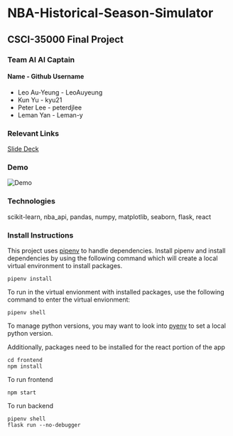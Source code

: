 # NBA-Historical-Season-Simulator
## CSCI-35000 Final Project

### Team AI AI Captain
#### Name - Github Username
- Leo Au-Yeung - LeoAuyeung
- Kun Yu - kyu21
- Peter Lee - peterdjlee
- Leman Yan - Leman-y

### Relevant Links
[Slide Deck](https://docs.google.com/presentation/d/1aUGlcTwKs9ySmBIj4wKYZ71T8g1vzD4h7UbpnFzv7tI/edit?usp=sharing)

### Demo
![Demo](demo.gif)


### Technologies
scikit-learn, nba_api, pandas, numpy, matplotlib, seaborn, flask, react

### Install Instructions
This project uses [pipenv](https://github.com/pypa/pipenv) to handle dependencies. Install pipenv and install dependencies by using the following command which will create a local virtual environment to install packages.

````
pipenv install
````

To run in the virtual envionment with installed packages, use the following command to enter the virtual envionment:

````
pipenv shell
````

To manage python versions, you may want to look into [pyenv](https://github.com/pyenv/pyenv) to set a local python version.

Additionally, packages need to be installed for the react portion of the app
````
cd frontend
npm install
````

To run frontend

````
npm start
````

To run backend

````
pipenv shell
flask run --no-debugger
````
